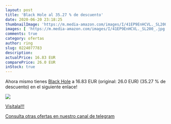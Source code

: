 ```yaml
---
layout: post
title: 'Black Hole al 35.27 % de descuento'
date: 2020-06-20 23:18:25
thumbnailImage: 'https://m.media-amazon.com/images/I/41EP9EnHCVL._SL200_.jpg'
images: [ 'https://m.media-amazon.com/images/I/41EP9EnHCVL._SL200_.jpg' ]
comments: true
category: ofertas
author: ring
slug: 0224077783
description:
actualPrice: 16.83 EUR
comparePrice: 26.0 EUR
inStock: true
---
```


Ahora mismo tienes [Black Hole](https://www.amazon.com/dp/0224077783/?tag=redken08-20) a 16.83 EUR (original: 26.0 EUR) (35.27 %  de descuento) en el siguiente enlace!

[![](https://m.media-amazon.com/images/I/41EP9EnHCVL._SL200_.jpg)](https://www.amazon.com/dp/0224077783/?tag=redken08-20)

[Visítala!!!](https://www.amazon.com/dp/0224077783/?tag=redken08-20)

[Consulta otras ofertas en nuestro canal de telegram](https://t.me/s/ofertas25)
